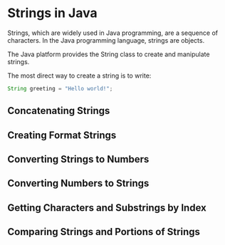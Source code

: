# Strings in Java

Strings, which are widely used in Java programming, are a sequence of characters. In the Java programming language, strings are objects.

The Java platform provides the String class to create and manipulate strings.

The most direct way to create a string is to write:

```java
String greeting = "Hello world!";
```

## Concatenating Strings

## Creating Format Strings

## Converting Strings to Numbers

## Converting Numbers to Strings

## Getting Characters and Substrings by Index

## Comparing Strings and Portions of Strings
